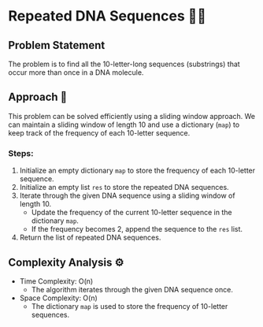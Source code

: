 # Repeated DNA Sequences 🧬🔁

## Problem Statement

The problem is to find all the 10-letter-long sequences (substrings) that occur more than once in a DNA molecule.

## Approach 🌟

This problem can be solved efficiently using a sliding window approach. We can maintain a sliding window of length 10 and use a dictionary (`map`) to keep track of the frequency of each 10-letter sequence.

### Steps:
1. Initialize an empty dictionary `map` to store the frequency of each 10-letter sequence.
2. Initialize an empty list `res` to store the repeated DNA sequences.
3. Iterate through the given DNA sequence using a sliding window of length 10.
   - Update the frequency of the current 10-letter sequence in the dictionary `map`.
   - If the frequency becomes 2, append the sequence to the `res` list.
4. Return the list of repeated DNA sequences.

## Complexity Analysis ⚙️

- Time Complexity: O(n)
  - The algorithm iterates through the given DNA sequence once.
- Space Complexity: O(n)
  - The dictionary `map` is used to store the frequency of 10-letter sequences.
